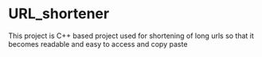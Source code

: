 # URL_shortener
This project is C++ based project used for shortening of long urls so that it becomes readable and easy to access and copy paste
